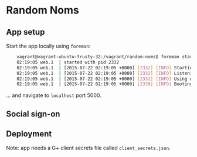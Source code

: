 # Random Noms

## App setup

Start the app locally using `foreman`:

``` bash
    vagrant@vagrant-ubuntu-trusty-32:/vagrant/random-noms$ foreman start web
    02:19:05 web.1  | started with pid 2332
    02:19:05 web.1  | [2015-07-22 02:19:05 +0000] [2332] [INFO] Starting gunicorn 19.3.0
    02:19:05 web.1  | [2015-07-22 02:19:05 +0000] [2332] [INFO] Listening at: http://0.0.0.0:5000 (2332)
    02:19:05 web.1  | [2015-07-22 02:19:05 +0000] [2332] [INFO] Using worker: sync
    02:19:05 web.1  | [2015-07-22 02:19:05 +0000] [2339] [INFO] Booting worker with pid: 2339
```

... and navigate to `localhost` port 5000.

## Social sign-on



## Deployment

Note: app needs a G+ client secrets file called `client_secrets.json`.

